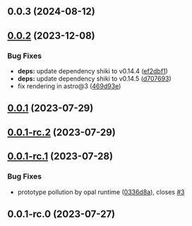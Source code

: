 

## 0.0.3 (2024-08-12)

## [0.0.2](https://github.com/shishkin/astro-asciidoc/compare/0.0.1...0.0.2) (2023-12-08)


### Bug Fixes

* **deps:** update dependency shiki to v0.14.4 ([ef2dbf1](https://github.com/shishkin/astro-asciidoc/commit/ef2dbf1a77a1201fcd4f9face3c32c5092d4a884))
* **deps:** update dependency shiki to v0.14.5 ([d707693](https://github.com/shishkin/astro-asciidoc/commit/d7076935c693cba4493ce0e866ac6d21de976333))
* fix rendering in astro@3 ([469d93e](https://github.com/shishkin/astro-asciidoc/commit/469d93e358033e045516d201c3c7929abfbfacc5))

## [0.0.1](https://github.com/shishkin/astro-asciidoc/compare/0.0.1-rc.2...0.0.1) (2023-07-29)

## [0.0.1-rc.2](https://github.com/shishkin/astro-asciidoc/compare/0.0.1-rc.1...0.0.1-rc.2) (2023-07-29)

## [0.0.1-rc.1](https://github.com/shishkin/astro-asciidoc/compare/0.0.1-rc.0...0.0.1-rc.1) (2023-07-28)


### Bug Fixes

* prototype pollution by opal runtime ([0336d8a](https://github.com/shishkin/astro-asciidoc/commit/0336d8a8815ca2354c46b5be3d2fb4261def993d)), closes [#3](https://github.com/shishkin/astro-asciidoc/issues/3)

## 0.0.1-rc.0 (2023-07-27)
